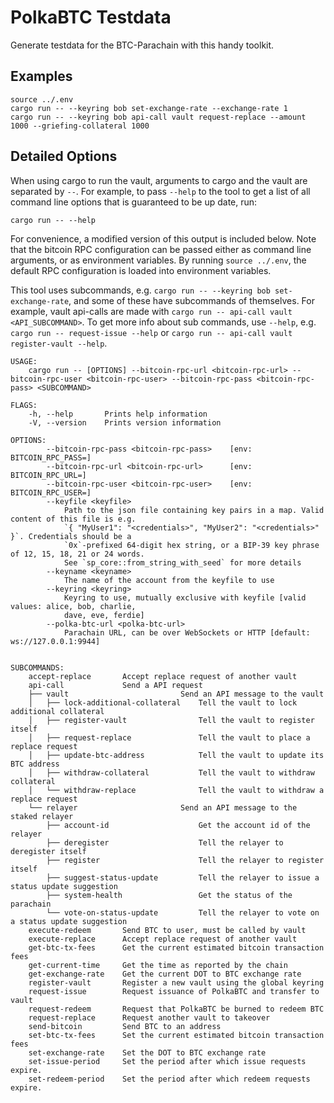 # PolkaBTC Testdata

Generate testdata for the BTC-Parachain with this handy toolkit.

## Examples

```shell
source ../.env
cargo run -- --keyring bob set-exchange-rate --exchange-rate 1
cargo run -- --keyring bob api-call vault request-replace --amount 1000 --griefing-collateral 1000
```

## Detailed Options

When using cargo to run the vault, arguments to cargo and the vault are separated by `--`. For example, to pass `--help` to the tool to get a list of all command line options that is guaranteed to be up date, run:

```
cargo run -- --help
```

For convenience, a modified version of this output is included below. Note that the bitcoin RPC configuration can be passed either as command line arguments, or as environment variables. By running `source ../.env`, the default RPC configuration is loaded into environment variables.

This tool uses subcommands, e.g. `cargo run -- --keyring bob set-exchange-rate`, and some of these have subcommands of themselves. For example, vault api-calls are made with `cargo run -- api-call vault <API_SUBCOMMAND>`. To get more info about sub commands, use `--help`, e.g. `cargo run -- request-issue --help` or `cargo run -- api-call vault register-vault --help`.

```
USAGE:
    cargo run -- [OPTIONS] --bitcoin-rpc-url <bitcoin-rpc-url> --bitcoin-rpc-user <bitcoin-rpc-user> --bitcoin-rpc-pass <bitcoin-rpc-pass> <SUBCOMMAND>

FLAGS:
    -h, --help       Prints help information
    -V, --version    Prints version information

OPTIONS:
        --bitcoin-rpc-pass <bitcoin-rpc-pass>    [env: BITCOIN_RPC_PASS=]
        --bitcoin-rpc-url <bitcoin-rpc-url>      [env: BITCOIN_RPC_URL=]
        --bitcoin-rpc-user <bitcoin-rpc-user>    [env: BITCOIN_RPC_USER=]
        --keyfile <keyfile>
            Path to the json file containing key pairs in a map. Valid content of this file is e.g.
            `{ "MyUser1": "<credentials>", "MyUser2": "<credentials>" }`. Credentials should be a
            `0x`-prefixed 64-digit hex string, or a BIP-39 key phrase of 12, 15, 18, 21 or 24 words.
            See `sp_core::from_string_with_seed` for more details
        --keyname <keyname>
            The name of the account from the keyfile to use
        --keyring <keyring>
            Keyring to use, mutually exclusive with keyfile [valid values: alice, bob, charlie,
            dave, eve, ferdie]
        --polka-btc-url <polka-btc-url>
            Parachain URL, can be over WebSockets or HTTP [default: ws://127.0.0.1:9944]


SUBCOMMANDS:
    accept-replace       Accept replace request of another vault
    api-call             Send a API request
    ├── vault                         Send an API message to the vault
    │   ├── lock-additional-collateral    Tell the vault to lock additional collateral
    │   ├── register-vault                Tell the vault to register itself
    │   ├── request-replace               Tell the vault to place a replace request
    │   ├── update-btc-address            Tell the vault to update its BTC address
    │   ├── withdraw-collateral           Tell the vault to withdraw collateral
    │   └── withdraw-replace              Tell the vault to withdraw a replace request
    └── relayer                       Send an API message to the staked relayer
        ├── account-id                    Get the account id of the relayer
        ├── deregister                    Tell the relayer to deregister itself
        ├── register                      Tell the relayer to register itself
        ├── suggest-status-update         Tell the relayer to issue a status update suggestion
        ├── system-health                 Get the status of the parachain
        └── vote-on-status-update         Tell the relayer to vote on a status update suggestion
    execute-redeem       Send BTC to user, must be called by vault
    execute-replace      Accept replace request of another vault
    get-btc-tx-fees      Get the current estimated bitcoin transaction fees
    get-current-time     Get the time as reported by the chain
    get-exchange-rate    Get the current DOT to BTC exchange rate
    register-vault       Register a new vault using the global keyring
    request-issue        Request issuance of PolkaBTC and transfer to vault
    request-redeem       Request that PolkaBTC be burned to redeem BTC
    request-replace      Request another vault to takeover
    send-bitcoin         Send BTC to an address
    set-btc-tx-fees      Set the current estimated bitcoin transaction fees
    set-exchange-rate    Set the DOT to BTC exchange rate
    set-issue-period     Set the period after which issue requests expire.
    set-redeem-period    Set the period after which redeem requests expire.
```

